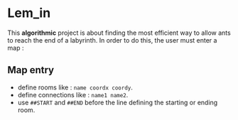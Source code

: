 # Lem_in
This **algorithmic** project is about finding the most efficient way to allow ants to reach the end of a labyrinth.
In order to do this, the user must enter a map :

## Map entry

* define rooms like : `name coordx coordy`.
* define connections like : `name1 name2`.
* use `##START` and `##END` before the line defining the starting or ending room.
